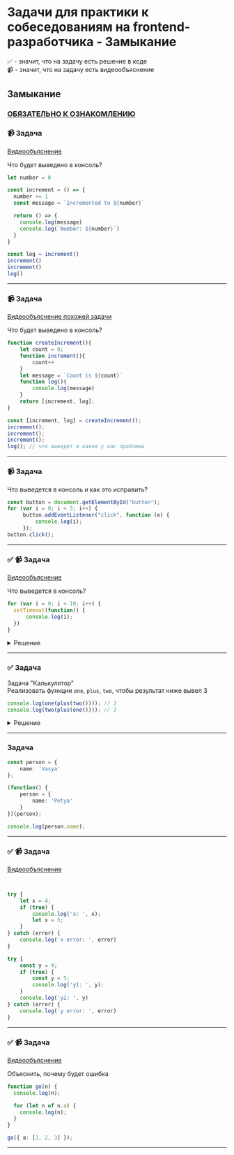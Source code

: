 # Задачи для практики к собеседованиям на frontend-разработчика - Замыкание

✅ - значит, что на задачу есть решение в коде  
📹 - значит, что на задачу есть видеообъяснение

## Замыкание

### [ОБЯЗАТЕЛЬНО К ОЗНАКОМЛЕНИЮ](https://learn.javascript.ru/closure)

### 📹 Задача
[Видеообъяснение](https://youtu.be/VMY3ZuLGoEs)

Что будет выведено в консоль?

```ts
let number = 0

const increment = () => {
  number += 1
  const message = `Incremented to ${number}`

  return () => {
    console.log(message)
    console.log(`Number: ${number}`)
  }
}

const log = increment()
increment()
increment()
log()
```

 ---
 <!--  ------------------------------------------------------------------------------------------------------------------------------------------------------- -->


 ### 📹 Задача
[Видеообъяснение похожей задачи](https://youtu.be/VMY3ZuLGoEs)

Что будет выведено в консоль?

```ts
function createIncrement(){
    let count = 0;
    function increment(){
        count++
    }
    let message = `Count is ${count}`
    function log(){
        console.log(message)
    }
    return [increment, log];
}

const [increment, log] = createIncrement();
increment();
increment();
increment();
log(); // что выведет и какая у нас проблема

```

 ---
 <!--  ------------------------------------------------------------------------------------------------------------------------------------------------------- -->


### 📹 Задача

 Что выведется в консоль и как это исправить?

```ts
const button = document.getElementById("button");
for (var i = 0; i < 3; i++) {
     button.addEventListener("click", function (e) {
         console.log(i);
     });
button.click();

```

 ---
 <!--  ------------------------------------------------------------------------------------------------------------------------------------------------------- -->


### ✅ 📹 Задача 

[Видеообъяснение](ССЫЛКА)

 Что выведется в консоль?

```ts
for (var i = 0; i < 10; i++) {
  setTimeout(function() {
      console.log(i);
  })
}
```

<details>
    <summary>Решение</summary>

У var блочная область видимости, поэтому каждой итерации цикла `for` каждый раз переобъявляется переменная `i`
Также, нужно помнить про синхронных операции и макротаски в eventloop. 

Поэтому начала выполняются все синхронные операции (i++), а потом выполнися 10 раз setTimtout с последним значением `i`.

</details>

 ---
 <!--  ------------------------------------------------------------------------------------------------------------------------------------------------------- -->


### ✅ Задача

Задача "Калькулятор"  
Реализовать функции `one`, `plus`, `two`, чтобы результат ниже вывел 3

```ts
console.log(one(plus(two()))); // 3
console.log(two(plus(one()))); // 3
```

<details>
<summary>Решение</summary>

```ts
function one(func) {
    return func ? func(1) : 1;
}

function plus(x) {
    return function(y){ 
        return x + y;
    } 
}

function two(func) {
    return func ? func(2) : 2;
}

```
</details>

 ---
 <!--  ------------------------------------------------------------------------------------------------------------------------------------------------------- -->



### Задача

```ts
const person = {
    name: 'Vasya'
};

(function() {
    person = {
        name: 'Petya'
    }
})(person);

console.log(person.name);

```

 ---
 <!--  ------------------------------------------------------------------------------------------------------------------------------------------------------- -->

### ✅ 📹 Задача

[Видеообъяснение](ССЫЛКА)

```ts


try {
    let x = 4;
    if (true) {
        console.log('x: ', x);
        let x = 5;
    }
} catch (error) {
    console.log('x error: ', error)
}

try {
    const y = 4;
    if (true) {
        const y = 5;
        console.log('y1: ', y);
    }
    console.log('y2: ', y)
} catch (error) {
    console.log('y error: ', error)
}

```

 ---
 <!--  ------------------------------------------------------------------------------------------------------------------------------------------------------- -->

### ✅ 📹 Задача

[Видеообъяснение](ССЫЛКА)

Объяснить, почему будет ошибка

```ts
function go(n) {
  console.log(n);

  for (let n of n.a) {
    console.log(n);
  }
}

go({ a: [1, 2, 3] });
```

 ---
 <!--  ------------------------------------------------------------------------------------------------------------------------------------------------------- -->
